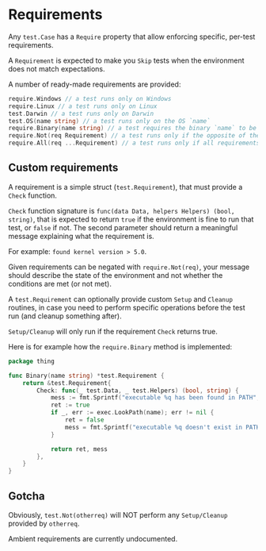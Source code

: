 # Requirements

Any `test.Case` has a `Require` property that allow enforcing specific, per-test requirements.

A `Requirement` is expected to make you `Skip` tests when the environment does not match
expectations.

A number of ready-made requirements are provided:

```go
require.Windows // a test runs only on Windows
require.Linux // a test runs only on Linux
test.Darwin // a test runs only on Darwin
test.OS(name string) // a test runs only on the OS `name`
require.Binary(name string) // a test requires the binary `name` to be in the PATH
require.Not(req Requirement) // a test runs only if the opposite of the requirement `req` is fulfilled
require.All(req ...Requirement) // a test runs only if all requirements are fulfilled
```

## Custom requirements

A requirement is a simple struct (`test.Requirement`), that must provide a `Check` function.

`Check` function signature is `func(data Data, helpers Helpers) (bool, string)`, that is expected
to return `true` if the environment is fine to run that test, or `false` if not.
The second parameter should return a meaningful message explaining what the requirement is.

For example: `found kernel version > 5.0`.

Given requirements can be negated with `require.Not(req)`, your message should describe the state of the environment
and not whether the conditions are met (or not met).

A `test.Requirement` can optionally provide custom `Setup` and `Cleanup` routines, in case you need to perform
specific operations before the test run (and cleanup something after).

`Setup/Cleanup` will only run if the requirement `Check` returns true.

Here is for example how the `require.Binary` method is implemented:

```go
package thing

func Binary(name string) *test.Requirement {
    return &test.Requirement{
        Check: func(_ test.Data, _ test.Helpers) (bool, string) {
            mess := fmt.Sprintf("executable %q has been found in PATH", name)
            ret := true
            if _, err := exec.LookPath(name); err != nil {
                ret = false
                mess = fmt.Sprintf("executable %q doesn't exist in PATH", name)
            }

            return ret, mess
        },
    }
}
```

## Gotcha

Obviously, `test.Not(otherreq)` will NOT perform any `Setup/Cleanup` provided by `otherreq`.

Ambient requirements are currently undocumented.
